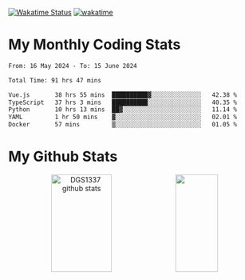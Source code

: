 [![Wakatime Status](https://github.com/noopurphalak/noopurphalak/workflows/wakatime-status-update/badge.svg)](https://github.com/noopurphalak/noopurphalak/actions/workflows/main.yml)
[![wakatime](https://wakatime.com/badge/user/80ace140-ef40-4fdd-b8ed-f3be3d2e1aea.svg)](https://wakatime.com/@80ace140-ef40-4fdd-b8ed-f3be3d2e1aea)

# My Monthly Coding Stats

<!--START_SECTION:waka-->

```txt
From: 16 May 2024 - To: 15 June 2024

Total Time: 91 hrs 47 mins

Vue.js       38 hrs 55 mins  ██████████▓░░░░░░░░░░░░░░   42.38 %
TypeScript   37 hrs 3 mins   ██████████░░░░░░░░░░░░░░░   40.35 %
Python       10 hrs 13 mins  ██▓░░░░░░░░░░░░░░░░░░░░░░   11.14 %
YAML         1 hr 50 mins    ▓░░░░░░░░░░░░░░░░░░░░░░░░   02.01 %
Docker       57 mins         ▒░░░░░░░░░░░░░░░░░░░░░░░░   01.05 %
```

<!--END_SECTION:waka-->

# My Github Stats
<div style="text-align: center;">
  <img width="49%" height="195px" src="https://github-readme-stats-sigma-five.vercel.app/api?username=noopurphalak&show_icons=true&count_private=true&hide_border=true&title_color=ecf2f8&icon_color=0d1117&text_color=FFFFFF&bg_color=0d1117" alt="DGS1337 github stats" />
  <img width="41%" height="195px" src="https://github-readme-stats-sigma-five.vercel.app/api/top-langs/?username=noopurphalak&layout=compact&hide_border=true&title_color=ecf2f8&text_color=FFFFFF&bg_color=0d1117" />
</div>
